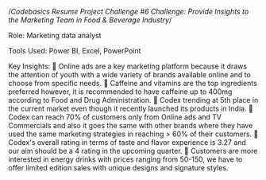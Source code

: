 /*Codebasics Resume Project Challenge #6 Challenge: Provide Insights to the Marketing Team in Food & Beverage Industry*/

Role: Marketing data analyst

Tools Used: Power BI, Excel, PowerPoint

Key Insights: 
	Online ads are a key marketing platform because it draws the attention of youth with a wide variety of brands available online and to choose from specific needs.
	Caffeine and vitamins are the top ingredients preferred however, it is recommended to have caffeine up to 400mg according to Food and Drug Administration.
	Codex trending at 5th place in the current market even though it recently launched its products in India.
	Codex can reach 70% of customers only from Online ads and TV Commercials and also it goes the same with other brands where they have used the same marketing strategies in reaching > 60% of their customers.
	Codex's overall rating in terms of taste and flavor experience is 3.27 and our aim should be a 4 rating in the upcoming quarter.
	Customers are more interested in energy drinks with prices ranging from 50-150, we have to offer limited edition sales with unique designs and signature styles.
